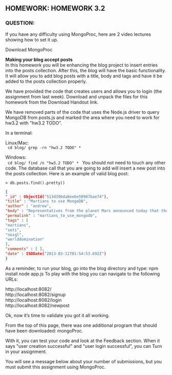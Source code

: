 <h2>HOMEWORK: HOMEWORK 3.2</h2>

<h3>QUESTION: </h3>

If you have any difficulty using MongoProc, here are 2 video lectures showing how to set it up.

Download MongoProc

<b>Making your blog accept posts</b><br>
In this homework you will be enhancing the blog project to insert entries into the posts collection. After this, the blog will have the basic functionality. It will allow you to add blog posts with a title, body and tags and have it be added to the posts collection properly.

We have provided the code that creates users and allows you to login (the assignment from last week). Download and unpack the files for this homework from the Download Handout link.

We have removed parts of the code that uses the Node.js driver to query MongoDB from posts.js and marked the area where you need to work for hw3.2 with "hw3.2 TODO".

In a terminal:

Linux/Mac:<br>
<code>
cd blog/
grep -rn "hw3.2 TODO" *
</code>

Windows: <br>
<code>
cd blog/
find /n "hw3.2 TODO" *
</code>
You should not need to touch any other code. The database call that you are going to add will insert a new post into the posts collection. Here is an example of valid blog post:
```mongodb
> db.posts.find().pretty()
```

```JSON
{
"_id" : ObjectId("513d396da0ee6e58987bae74"),
"title" : "Martians to use MongoDB",
"author" : "andrew",
"body" : "Representatives from the planet Mars announced today that the planet would adopt MongoDB as a planetary standard. Head Martian Flipblip said that MongoDB was the perfect tool to store the diversity of life that exists on Mars.",
"permalink" : "martians_to_use_mongodb",
"tags" : [
"martians",
"seti",
"nosql",
"worlddomination"
],
"comments" : [ ],
"date" : ISODate("2013-03-11T01:54:53.692Z")
}
```

As a reminder, to run your blog, go into the blog directory and type:
npm install
node app.js
To play with the blog you can navigate to the following URLs: <br>

http://localhost:8082/  <br>
http://localhost:8082/signup <br>
http://localhost:8082/login <br>
http://localhost:8082/newpost <br>


Ok, now it’s time to validate you got it all working.

From the top of this page, there was one additional program that should have been downloaded: mongoProc.

With it, you can test your code and look at the Feedback section. When it says "user creation successful" and "user login successful", you can Turn in your assignment.

You will see a message below about your number of submissions, but you must submit this assignment using MongoProc.
